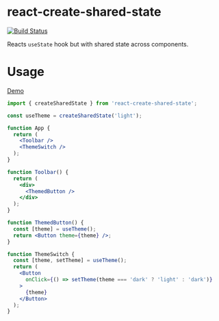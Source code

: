 # react-create-shared-state

[![Build Status](https://github.com/mucsi96/react-create-shared-state/workflows/Build/badge.svg)](https://github.com/mucsi96/react-create-shared-state/actions?query=workflow%3ABuild+branch%3Amaster)

Reacts `useState` hook but with shared state across components.

# Usage

[Demo](https://codesandbox.io/s/react-create-shared-state-demo-9s9ui)

```jsx
import { createSharedState } from 'react-create-shared-state';

const useTheme = createSharedState('light');

function App {
  return (
    <Toolbar />
    <ThemeSwitch />
  );
}

function Toolbar() {
  return (
    <div>
      <ThemedButton />
    </div>
  );
}

function ThemedButton() {
  const [theme] = useTheme();
  return <Button theme={theme} />;
}

function ThemeSwitch {
  const [theme, setTheme] = useTheme();
  return (
    <Button
      onClick={() => setTheme(theme === 'dark' ? 'light' : 'dark')}
    >
      {theme}
    </Button>
  );
}
```
